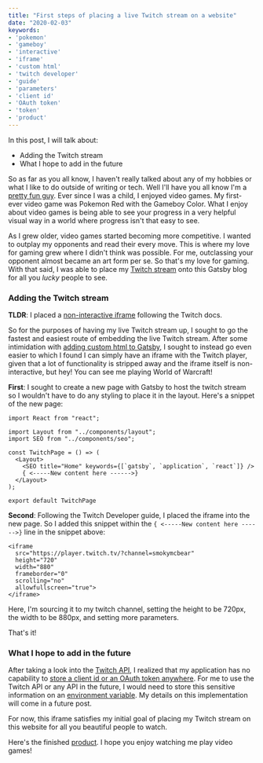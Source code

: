 ```yaml
---
title: "First steps of placing a live Twitch stream on a website"
date: "2020-02-03"
keywords:
- 'pokemon'
- 'gameboy'
- 'interactive'
- 'iframe'
- 'custom html'
- 'twitch developer'
- 'guide'
- 'parameters'
- 'client id'
- 'OAuth token'
- 'token'
- 'product'
---
```


In this post, I will talk about:
* Adding the Twitch stream
* What I hope to add in the future

So as far as you all know, I haven't really talked about any of my hobbies or what I like to do outside of writing or tech. Well I'll have you all know I'm a [pretty fun guy](https://www.ctvnews.ca/polopoly_fs/1.4106952.1537806593!/httpImage/image.jpg_gen/derivatives/landscape_1020/image.jpg). Ever since I was a child, I enjoyed video games. My first-ever video game was Pokemon Red with the Gameboy Color. What I enjoy about video games is being able to see your progress in a very helpful visual way in a world where progress isn't that easy to see.

As I grew older, video games started becoming more competitive. I wanted to outplay my opponents and read their every move. This is where my love for gaming grew where I didn't think was possible. For me, outclassing your opponent almost became an art form per se. So that's my love for gaming. With that said, I was able to place my [Twitch stream](https://www.twitch.tv/smokymcbear) onto this Gatsby blog for all you _lucky_ people to see.

### Adding the Twitch stream

__TLDR__: I placed a [non-interactive iframe](https://dev.twitch.tv/docs/embed/video-and-clips#non-interactive-inline-frames-for-live-streams-and-vods) following the Twitch docs.

So for the purposes of having my live Twitch stream up, I sought to go the fastest and easiest route of embedding the live Twitch stream. After some intimidation with [adding custom html to Gatsby](https://www.gatsbyjs.org/docs/custom-html/), I sought to instead go even easier to which I found I can simply have an iframe with the Twitch player, given that a lot of functionality is stripped away and the iframe itself is non-interactive, but hey! You can see me playing World of Warcraft!

__First__: I sought to create a new page with Gatsby to host the twitch stream so I wouldn't have to do any styling to place it in the layout. Here's a snippet of the new page:

```
import React from "react";

import Layout from "../components/layout";
import SEO from "../components/seo";

const TwitchPage = () => (
  <Layout>
    <SEO title="Home" keywords={[`gatsby`, `application`, `react`]} />
    { <-----New content here ------>}
  </Layout>
);

export default TwitchPage
```

__Second__: Following the Twitch Developer guide, I placed the iframe into the new page. So I added this snippet within the `{ <-----New content here ------>}` line in the snippet above:

```
<iframe
  src="https://player.twitch.tv/?channel=smokymcbear"
  height="720"
  width="880"
  frameborder="0"
  scrolling="no"
  allowfullscreen="true">
</iframe>
```

Here, I'm sourcing it to my twitch channel, setting the height to be 720px, the width to be 880px, and setting more parameters.

That's it!

### What I hope to add in the future

After taking a look into the [Twitch API](https://dev.twitch.tv/docs/api), I realized that my application has no capability to [store a client id or an OAuth token anywhere](https://www.oauth.com/oauth2-servers/client-registration/client-id-secret/). For me to use the Twitch API or any API in the future, I would need to store this sensitive information on an [environment variable](https://hackernoon.com/how-to-use-environment-variables-keep-your-secret-keys-safe-secure-8b1a7877d69c). My details on this implementation will come in a future post.

For now, this iframe satisfies my initial goal of placing my Twitch stream on this website for all you beautiful people to watch.

Here's the finished [product](http://klam.space/twitch). I hope you enjoy watching me play video games!
